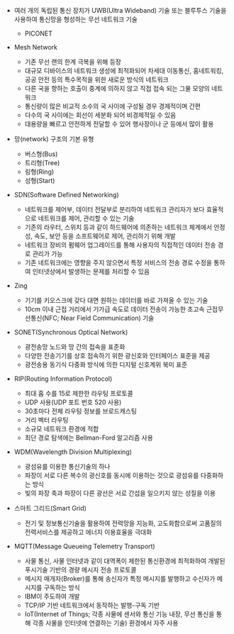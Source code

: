 - 여러 개의 독립된 통신 장치가 UWB(Ultra Wideband) 기술 또는 블루투스 기술을 사용하여 통신망을 형성하는 무선 네트워크 기술
  - PICONET 


- Mesh Network
  - 기존 무선 랜의 한계 극복을 위해 등장
  - 대규모 디바이스의 네트워크 생성에 최적화되어 차세대 이동통신, 홈네트워킹, 공공 안전 등의 특수목적을 위한 새로운 방식의 네트워크
  - 다른 국을 향하는 호출이 중계에 의하지 않고 직접 접속 되는 그물 모양의 네트워크
  - 통신량이 많은 비교적 소수의 국 사이에 구성될 경우 경제적이며 간편
  - 다수의 국 사이에는 회선이 세분화 되어 비경제적일 수 있음
  - 대용량을 빠르고 안전하게 전달할 수 있어 행사장이나 군 등에서 많이 활용


- 망(network) 구조의 기본 유형
  - 버스형(Bus)
  - 트리형(Tree)
  - 링형(Ring)
  - 성형(Start)


- SDN(Software Defined Networking)
  - 네트워크를 제어부, 데이터 전달부로 분리하여 네트워크 관리자가 보다 효율적으로 네트워크를 제어, 관리할 수 있는 기술
  - 기존의 라우터, 스위치 등과 같이 하드웨어에 의존하는 네트워크 체계에서 안정성, 속도, 보안 등을 소프트웨어로 제어, 관리하기 위해 개발
  - 네트워크 장비의 펌웨어 업그레이드를 통해 사용자의 직접적인 데이터 전송 경로 관리가 가능
  - 기존 네트워크에는 영향을 주지 않으면서 특정 서비스의 전송 경로 수정을 통하여 인터넷상에서 발생하는 문제를 처리할 수 있음


- Zing
  - 기기를 키오스크에 갖다 대면 원하는 데이터를 바로 가져올 수 있는 기술
  - 10cm 이내 근접 거리에서 기가급 속도로 데이터 전송이 가능한 초고속 근접무선통신(NFC; Near Field Communication) 기술


- SONET(Synchronous Optical Network)
  - 광전송망 노드와 망 간의 접속을 표준화
  - 다양한 전송기기를 상호 접속하기 위한 광신호와 인터페이스 표준을 제공
  - 광전송용 동기식 다중화 방식에 의한 디지털 신호계위 북미 표준


- RIP(Routing Information Protocol)
  - 최대 홉 수를 15로 제한한 라우팅 프로토콜
  - UDP 사용(UDP 포트 번호 520 사용)
  - 30초마다 전체 라우팅 정보를 브로드캐스팅
  - 거리 벡터 라우팅
  - 소규모 네트워크 환경에 적합
  - 최단 경로 탐색에는 Bellman-Ford 알고리즘 사용


- WDM(Wavelength Division Multiplexing)
  - 광섬유를 이용한 통신기술의 하나
  - 파장이 서로 다른 복수의 광신호를 동시에 이용하는 것으로 광섬유를 다중화하는 방식
  - 빛의 파장 축과 파장이 다른 광선은 서로 간섭을 일으키지 않는 성질을 이용


- 스마트 그리드(Smart Grid)
  - 전기 및 정보통신기술을 활용하여 전력망을 지능화, 고도화함으로써 고품질의 전력서비스를 제공하고 에너지 이용효율을 극대화


- MQTT(Message Queueing Telemetry Transport)
  - 사물 통신, 사물 인터넷과 같이 대역폭이 제한된 통신환경에 최적화하여 개발된 푸시기술 기반의 경량 메시지 전송 프로토콜
  - 메시지 매개자(Broker)를 통해 송신자가 특정 메시지를 발행하고 수신자가 메시지를 구독하는 방식
  - IBM이 주도하여 개발
  - TCP/IP 기반 네트워크에서 동작하는 발행-구독 기반
  - IoT(Internet of Things; 각종 사물에 센서와 통신 기능 내장, 무선 통신을 통해 각종 사물을 인터넷에 연결하는 기술) 환경에서 자주 사용